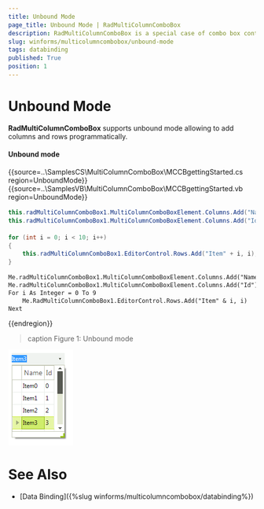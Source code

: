 ```yaml
---
title: Unbound Mode
page_title: Unbound Mode | RadMultiColumnComboBox
description: RadMultiColumnComboBox is a special case of combo box control with RadGridView integrated in its drop-down.
slug: winforms/multicolumncombobox/unbound-mode
tags: databinding
published: True
position: 1 
---
```


# Unbound Mode

**RadMultiColumnComboBox** supports unbound mode allowing to add columns and rows programmatically.

#### Unbound mode

{{source=..\SamplesCS\MultiColumnComboBox\MCCBgettingStarted.cs region=UnboundMode}} 
{{source=..\SamplesVB\MultiColumnComboBox\MCCBgettingStarted.vb region=UnboundMode}} 

````C#
this.radMultiColumnComboBox1.MultiColumnComboBoxElement.Columns.Add("Name");
this.radMultiColumnComboBox1.MultiColumnComboBoxElement.Columns.Add("Id");
            
for (int i = 0; i < 10; i++)
{
    this.radMultiColumnComboBox1.EditorControl.Rows.Add("Item" + i, i);
}

````
````VB.NET
Me.radMultiColumnComboBox1.MultiColumnComboBoxElement.Columns.Add("Name")
Me.radMultiColumnComboBox1.MultiColumnComboBoxElement.Columns.Add("Id")
For i As Integer = 0 To 9
    Me.RadMultiColumnComboBox1.EditorControl.Rows.Add("Item" & i, i)
Next

````

{{endregion}} 

>caption Figure 1: Unbound mode

![multicolumncombobox-unbound-mode 001](images/multicolumncombobox-unbound-mode001.png)


# See Also

* [Data Binding]({%slug winforms/multicolumncombobox/databinding%})	